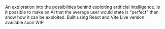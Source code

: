 An exploration into the possibilities behind exploiting artificial intelligence.
Is it possible to make an AI that the average user would state is "perfect" than show how it can be exploited.
Built using React and Vite
Live version available soon
WIP

